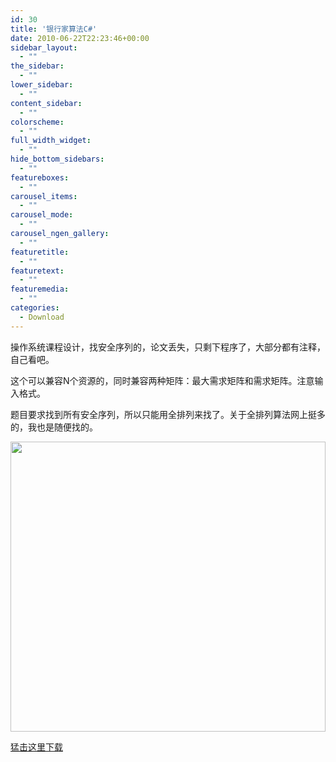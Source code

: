 ```yaml
---
id: 30
title: '银行家算法C#'
date: 2010-06-22T22:23:46+00:00
sidebar_layout:
  - ""
the_sidebar:
  - ""
lower_sidebar:
  - ""
content_sidebar:
  - ""
colorscheme:
  - ""
full_width_widget:
  - ""
hide_bottom_sidebars:
  - ""
featureboxes:
  - ""
carousel_items:
  - ""
carousel_mode:
  - ""
carousel_ngen_gallery:
  - ""
featuretitle:
  - ""
featuretext:
  - ""
featuremedia:
  - ""
categories:
  - Download
---
```

操作系统课程设计，找安全序列的，论文丢失，只剩下程序了，大部分都有注释，自己看吧。

这个可以兼容N个资源的，同时兼容两种矩阵：最大需求矩阵和需求矩阵。注意输入格式。

题目要求找到所有安全序列，所以只能用全排列来找了。关于全排列算法网上挺多的，我也是随便找的。

[<img class="alignnone size-full wp-image-31" title="Banker" src="http://www.shootsoft.net/wp-content/uploads/2010/06/Snap1.gif" alt="" width="504" height="464" srcset="https://www.shootsoft.net/wp-content/uploads/2010/06/Snap1.gif 504w, https://www.shootsoft.net/wp-content/uploads/2010/06/Snap1-300x276.gif 300w" sizes="(max-width: 504px) 100vw, 504px" />](http://www.shootsoft.net/wp-content/uploads/2010/06/Snap1.gif)

<a href="http://code.google.com/p/shootsoft/downloads/detail?name=banker.rar" target="_blank" >猛击这里下载</a>